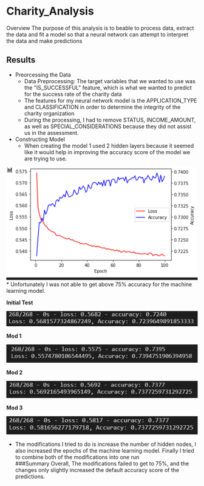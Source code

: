 # Charity_Analysis
Overview
  The purpose of this analysis is to beable to process data, extract the data and fit a model so that a neural network can attempt to interpret the data and make predictions
  
## Results
  * Preorcessing the Data
    * Data Preprocessing: The target variables that we wanted to use was the "IS_SUCCESSFUL" feature, which is what we wanted to predict for the success rate of the charity data
    * The features for my neural network model is the APPLICATION_TYPE and CLASSIFICATION in order to determine the integrity of the charity organization
    * During the processing, I had to remove STATUS, INCOME_AMOUNT, as well as  SPECIAL_CONSIDERATIONS because they did not assist us in the assessment. 
  * Constructing Model
    * When creating the model 1 used 2 hidden layers because it seemed like it would help in improving the accuracy score of the model we are trying to use.

  ![hidden_nodes](https://github.com/tlin41390/Charity_Analysis/blob/main/images/plot.png)
    * Unfortunately I was not able to get above 75% accuracy for the machine learning model.

   **Initial Test**
   
  ![accuracy score](https://github.com/tlin41390/Charity_Analysis/blob/main/images/accScore.png)
  
  **Mod 1**
  
  ![accuracy score 2](https://github.com/tlin41390/Charity_Analysis/blob/main/images/accScore2.png)
  
  **Mod 2**
  
  ![accuracy score 3](https://github.com/tlin41390/Charity_Analysis/blob/main/images/accScore2.0.png)
  
  **Mod 3**
  
  ![accuracy score 4](https://github.com/tlin41390/Charity_Analysis/blob/main/images/accScore3.png)
  
   * The modifications I tried to do is increase the number of hidden nodes, I also increased the epochs of the machine learning model. Finally I tried to combine both of the    modifications into one run   
###Summary
  Overall, The modifications failed to get to 75%, and the changes only slightly increased the default accuracy score of the predictions.
  
